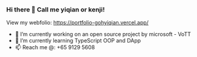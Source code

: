 ### Hi there 👋 Call me yiqian or kenji!
View my webfolio: https://portfolio-gohyiqian.vercel.app/

- 🔭 I’m currently working on an open source project by microsoft - VoTT
- 🌱 I’m currently learning TypeScript OOP and DApp
- 📫 Reach me @: +65 9129 5608

<!-- - 👯 I’m looking to collaborate on ...
- 🤔 I’m looking for help with ...
- 😄 Pronouns: ...
- ⚡ Fun fact: ...
- 💬 Ask me about ...
 -->
